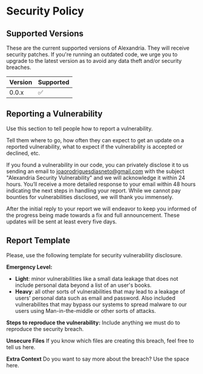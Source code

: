 # Security Policy

## Supported Versions

These are the current supported versions of Alexandria. They will receive 
security patches. If you're running an outdated code, we urge you to upgrade
to the latest version as to avoid any data theft and/or security breaches.

| Version | Supported          |
| ------- | ------------------ |
| 0.0.x   | :white_check_mark: |


## Reporting a Vulnerability

Use this section to tell people how to report a vulnerability.

Tell them where to go, how often they can expect to get an update on a
reported vulnerability, what to expect if the vulnerability is accepted or
declined, etc.

If you found a vulnerability in our code, you can privately disclose it to us
sending an email to joaorodriguesdiasneto@gmail.com with the subject 
"Alexandria Security Vulnerability" and we will acknowledge it within 24 hours. 
You’ll receive a more detailed response to your email within 48 hours 
indicating the next steps in handling your report.
While we cannot pay bounties for vulnerabilities disclosed, we will thank you
immensely. 

After the initial reply to your report we will endeavor to keep you informed 
of the progress being made towards a fix and full announcement. 
These updates will be sent at least every five days.


## Report Template

Please, use the following template for security vulnerability disclosure.

**Emergency Level:**
- **Light**: minor vulnerabilities like a small data leakage that does not 
include personal data beyond a list of an user's books.
- **Heavy**: all other sorts of vulnerabilities that may lead to a leakage 
of users' personal data such as email and password. Also included 
vulnerabilites that may bypass our systems to spread malware to our users using Man-in-the-middle or other sorts of attacks.

**Steps to reproduce the vulnerability:**
Include anything we must do to reproduce the security breach. 

**Unsecure Files**
If you know which files are creating this breach, feel free to tell us here.

**Extra Context**
Do you want to say more about the breach? Use the space here.

